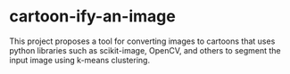 # cartoon-ify-an-image
This project proposes a tool for converting images to cartoons that uses python libraries such as scikit-image, OpenCV, and others to segment the input image using k-means clustering.
